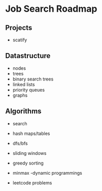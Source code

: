# Job Search Roadmap

## Projects
  - scatify
## Datastructure 
- nodes
- trees
- binary search trees
- linked lists
- priority queues
- graphs


## Algorithms
  - search
  - hash maps/tables
  - dfs/bfs
  - sliding windows 
  - greedy sorting
  - minmax
  -dynamic programmings

  - leetcode problems

